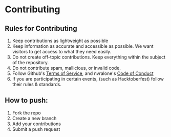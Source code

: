 # Contributing

## Rules for Contributing
1. Keep contributions as lightweight as possible
2. Keep information as accurate and accessible as possible. We want visitors to get access to what they need easily. 
3. Do not create off-topic contributions. Keep everything within the subject of the repository.
4. Do not contribute spam, mallicious, or invalid code.
5. Follow Github's [Terms of Service](https://docs.github.com/en/site-policy/github-terms/github-terms-of-service), and nvralone's [Code of Conduct](https://github.com/nvralone/site/blob/main/CODE_OF_CONDUCT.md)
6. If you are participating in certain events, (such as Hacktoberfest) follow their rules & standards.
## How to push:
1. Fork the repo
2. Create a new branch
3. Add your contributions
4. Submit a push request
